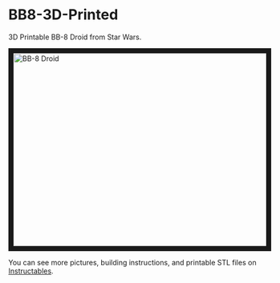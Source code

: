 # BB8-3D-Printed
3D Printable BB-8 Droid from Star Wars.


<a href="http://www.youtube.com/watch?feature=player_embedded&v=ONnFEvNyB_g
" target="_blank"><img src="http://img.youtube.com/vi/ONnFEvNyB_g/0.jpg" 
alt="BB-8 Droid" width="640" height="385" border="10" /></a>


You can see more pictures, building instructions, and printable STL files on <a href="http://www.instructables.com/id/BB-8-Droid-3D-Printed-Remote-Controlled/">Instructables</a>.
